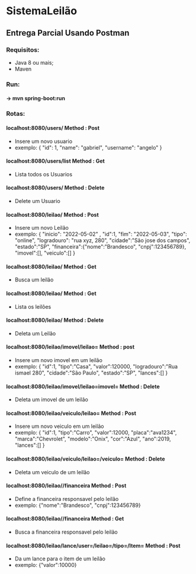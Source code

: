 # SistemaLeilão
## Entrega Parcial Usando Postman
### Requisitos: 
- Java 8 ou mais;
- Maven

### Run:
#### -> mvn spring-boot:run

### Rotas:

#### localhost:8080/users/ Method : Post
- Insere um novo usuario
 - exemplo: {
    "id": 1,
    "name": "gabriel",
    "username": "angelo"
}

#### localhost:8080/users/list Method : Get
- Lista todos os Usuarios

#### localhost:8080/users/<id> Method : Delete
- Delete um Usuario

#### localhost:8080/leilao/  Method : Post
 - Insere um novo Leilão
  - exemplo: 	{
    "inicio": "2022-05-02" ,
    "id":1,
    "fim": "2022-05-03",
    "tipo": "online",
    "logradouro": "rua xyz, 280",
    "cidade":"São jose dos campos",
    "estado":"SP",
    "financeira":{"nome":"Brandesco", "cnpj":123456789},
    "imovel":[],
    "veiculo":[]
}
 
#### localhost:8080/leilao/<id>   Method : Get
 - Busca um leilão
 
#### localhost:8080/leilao/  Method : Get
 - Lista os leilões
 
#### localhost:8080/leilao/<id>   Method : Delete
 - Deleta um Leilão
 
#### localhost:8080/leilao/imovel/leilao=<id>  Method : post 
- Insere um novo imovel em um leilão
 - exemplo: {
    "id":1,
    "tipo":"Casa",
    "valor":120000,
    "logradouro":"Rua ismael 280",
    "cidade":"São Paulo",
    "estado":"SP",
    "lances":[]
}
 
 #### localhost:8080/leilao/imovel/leilao=<id>imovel=<idImovel>   Method : Delete
 - Deleta um imovel de um leilão
 
 #### localhost:8080/leilao/veiculo/leilao=<id>   Method : Post
 - Insere um novo veiculo em um leilão
  - exemplo: {
    "id":1,
    "tipo":"Carro",
    "valor":12000,
    "placa":"ava1234",
    "marca":"Chevrolet",
    "modelo":"Onix",
    "cor":"Azul",
    "ano":2019,
    "lances":[]
}
 
#### localhost:8080/leilao/veiculo/leilao=<id>/veiculo=<idVeiculo>   Method : Delete 
 - Deleta um veiculo de um leilão
 
#### localhost:8080/leilao/<id>/financeira   Method : Post
- Define a financeira responsavel pelo leilão
 - exemplo: {"nome":"Brandesco", "cnpj":123456789}
 
#### localhost:8080/leilao/<id>/financeira   Method : Get
- Busca a financeira responsavel pelo leilão
 
#### localhost:8080/leilao/lance/user=<id>/leilao=<idLeilao>/tipo=<tipo>/Item=<idItem>   Method : Post
 - Da um lance para o item de um leilão
 - exemplo: {"valor":10000}
 
